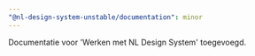 ```yaml
---
"@nl-design-system-unstable/documentation": minor
---
```


Documentatie voor 'Werken met NL Design System' toegevoegd.
